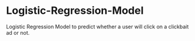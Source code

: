 # Logistic-Regression-Model
Logistic Regression Model to predict whether a user will click on a clickbait ad or not.
